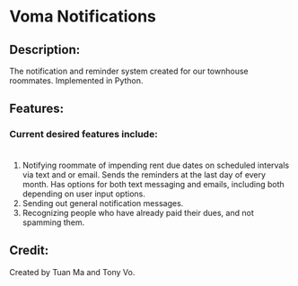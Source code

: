 # Voma Notifications

## Description:
The notification and reminder system created for our townhouse roommates. Implemented in Python. 

## Features:
### Current desired features include: <br><br/>
1. Notifying roommate of impending rent due dates on scheduled intervals via text and or email. Sends the reminders at 
the last day of every month. Has options for both text messaging and emails, including both depending on user input
options. 
2. Sending out general notification messages. 
3. Recognizing people who have already paid their dues, and not spamming them.

## Credit:
Created by Tuan Ma and Tony Vo.
